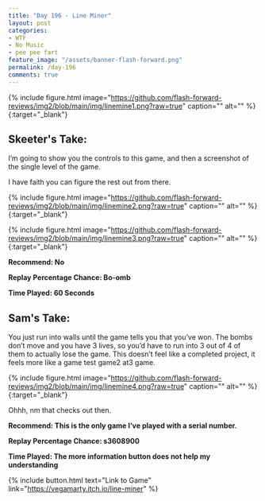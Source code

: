 ```yaml
---
title: "Day 196 - Line Miner"
layout: post
categories:
- WTF
- No Music
- pee pee fart
feature_image: "/assets/banner-flash-forward.png"
permalink: /day-196
comments: true
---
```


{% include figure.html image="https://github.com/flash-forward-reviews/img2/blob/main/img/linemine1.png?raw=true" caption="" alt="" %}{:target="_blank"}
 
## Skeeter's Take:

I’m going to show you the controls to this game, and then a screenshot of the single level of the game. 

I have faith you can figure the rest out from there. 

{% include figure.html image="https://github.com/flash-forward-reviews/img2/blob/main/img/linemine2.png?raw=true" caption="" alt="" %}{:target="_blank"}

{% include figure.html image="https://github.com/flash-forward-reviews/img2/blob/main/img/linemine3.png?raw=true" caption="" alt="" %}{:target="_blank"}

**Recommend: No**

**Replay Percentage Chance: Bo-omb**

**Time Played: 60 Seconds** 

## Sam's Take:

You just run into walls until the game tells you that you’ve won. The bombs don’t move and you have 3 lives, so you’d have to run into 3 out of 4 of them to actually lose the game. This doesn’t feel like a completed project, it feels more like a game test game2 at3 game.

{% include figure.html image="https://github.com/flash-forward-reviews/img2/blob/main/img/linemine4.png?raw=true" caption="" alt="" %}{:target="_blank"}

Ohhh, nm that checks out then.

**Recommend: This is the only game I’ve played with a serial number.**

**Replay Percentage Chance: s3608900**

**Time Played: The more information button does not help my understanding**

{% include button.html text="Link to Game" link="https://vegamarty.itch.io/line-miner" %}